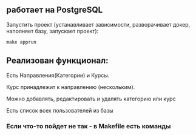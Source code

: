 ## работает на PostgreSQL

Запустить проект (устанавливает зависимости, разворачивает докер, наполняет базу, запускает проект):
```
make apprun
```

## Реализован функционал:
Есть Направления(Категории) и Курсы.

Курс принадлежит к направлению (нескольким).

Можно добавлять, редактировать и удалять категорию или курс

Есть список всех пользователей из базы



### Если что-то пойдет не так - в Makefile есть команды
